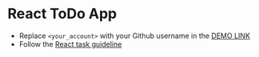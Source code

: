 # React ToDo App
- Replace `<your_account>` with your Github username in the [DEMO LINK](https://YMagrelo.github.io/social-network/)
- Follow the [React task guideline](https://github.com/mate-academy/react_task-guideline#react-tasks-guideline)